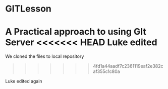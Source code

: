# GITLesson
A Practical approach to using GIt Server
<<<<<<< HEAD
Luke edited
=======

We cloned the files to local repository
>>>>>>> 4fd1a44aadf7c2361119eaf2e382caf355c1c80a

Luke edited again
